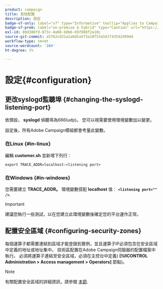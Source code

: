 ```yaml
---
product: campaign
title: 其他配置
description: 設定
badge-v7-only: label="v7" type="Informative" tooltip="Applies to Campaign Classic v7 only"
badge-v7-prem: label="on-premise & hybrid" type="Caution" url="https://experienceleague.adobe.com/docs/campaign-classic/using/installing-campaign-classic/architecture-and-hosting-models/hosting-models-lp/hosting-models.html?lang=en" tooltip="Applies to on-premise and hybrid deployments only"
exl-id: 80d388fd-873c-4a08-b8b6-697988f2a18c
source-git-commit: a5762cd21a1a6d5a5f3a10f53a5d1f43542d99d4
workflow-type: tm+mt
source-wordcount: '164'
ht-degree: 1%

---
```


# 設定{#configuration}



## 更改syslogd監聽埠 {#changing-the-syslogd-listening-port}

依預設， **syslogd** 偵聽埠為666(udp)。 您可以視需要使用環境變數加以變更。

設定後，所有Adobe Campaign模組都會考量此變數。

### 在Linux {#in-linux}

編輯 **customer.sh** 並新增下列行：

```
export TRACE_ADDR=localhost:<listening port>
```

### 在Windows {#in-windows}

您需要建立 **TRACE_ADDR。** 環境變數搭配 **localhost** 值： **`<listening port="" />`**.

>[!IMPORTANT]
>
>建議您執行一些測試，以在您建立此環境變數後確定您的平台運作正常。

## 配置安全區域 {#configuring-security-zones}

每個運算子都需要連結到區域才能登錄到實例，並且運算子IP必須包含在安全區域中定義的地址或地址集中。 技術區配置在Adobe Campaign伺服器的配置檔案中執行。 必須將運算子連結至安全區域，必須在主控台中定義( **[!UICONTROL Administration > Access management > Operators]** 節點)。

>[!NOTE]
>
>有關配置安全區域的詳細資訊，請參閱 [本節](../../installation/using/security-zones.md).
